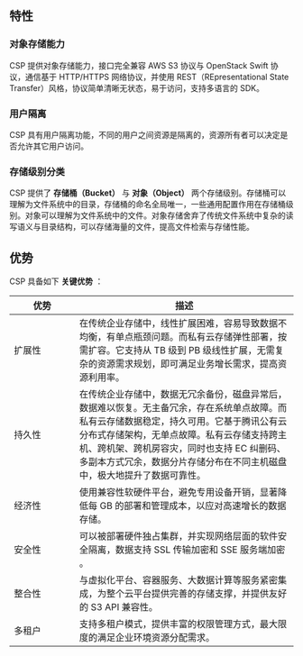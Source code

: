 
## 特性
###  对象存储能力
CSP 提供对象存储能力，接口完全兼容 AWS S3 协议与 OpenStack Swift 协议，通信基于 HTTP/HTTPS 网络协议，并使用 REST（REpresentational State Transfer）风格，协议简单清晰无状态，易于访问，支持多语言的 SDK。
### 用户隔离
CSP 具有用户隔离功能，不同的用户之间资源是隔离的，资源所有者可以决定是否允许其它用户访问。
###  存储级别分类
CSP 提供了 **存储桶（Bucket）** 与 **对象（Object）** 两个存储级别。存储桶可以理解为文件系统中的目录，存储桶的命名全局唯一，一些通用配置作用在存储桶级别。对象可以理解为文件系统中的文件。对象存储舍弃了传统文件系统中复杂的读写语义与目录结构，可以存储海量的文件，提高文件检索与存储性能。

## 优势
CSP 具备如下 **关键优势** ：

<style>
table th:first-of-type {
    width: 100px;
}
</style>

| **优势** | **描述** | 
|---------|---------|
| 扩展性 | 在传统企业存储中，线性扩展困难，容易导致数据不均衡，有单点瓶颈问题。而私有云存储弹性部署，按需扩容。它支持从 TB 级到 PB 级线性扩展，无需复杂的资源需求规划，即可满足业务增长需求，提高资源利用率。 | 
| 持久性 | 在传统企业存储中，数据无冗余备份，磁盘异常后，数据难以恢复。无主备冗余，存在系统单点故障。而私有云存储数据稳定，持久可用。它基于腾讯公有云分布式存储架构，无单点故障。私有云存储支持跨主机、跨机架、跨机房容灾，同时也支持 EC 纠删码、多副本方式冗余，数据分片存储分布在不同主机磁盘中，极大地提升了数据可靠性。 | 
| 经济性 | 使用兼容性软硬件平台，避免专用设备开销，显著降低每 GB 的部署和管理成本，以应对高速增长的数据存储。 | 
| 安全性 | 可以被部署硬件独占集群，并实现网络层面的软件安全隔离，数据支持 SSL 传输加密和 SSE 服务端加密 。| 
| 整合性 | 与虚拟化平台、容器服务、大数据计算等服务紧密集成，为整个云平台提供完善的存储支撑，并提供友好的 S3 API 兼容性。 | 
| 多租户 | 支持多租户模式，提供丰富的权限管理方式，最大限度的满足企业环境资源分配需求。 | 

